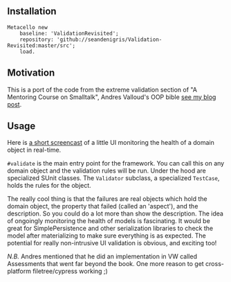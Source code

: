 ## Installation

```smalltalk
Metacello new
	baseline: 'ValidationRevisited';
	repository: 'github://seandenigris/Validation-Revisited:master/src';
	load.
```

## Motivation

This is a port of the code from the extreme validation section of "A Mentoring Course on Smalltalk", Andres Valloud's OOP bible [see my blog post](http://seandenigris.com/blog/?p=573). 

## Usage

Here is [a short screencast](https://vimeo.com/67244280) of a little UI monitoring the health of a domain object in real-time. 

`#validate` is the main entry point for the framework. You can call this on any domain object and the validation rules will be run. Under the hood are specialized SUnit classes. The `Validator` subclass, a specialized `TestCase`, holds the rules for the object. 

The really cool thing is that the failures are real objects which hold the domain object, the property that failed (called an 'aspect'), and the description. So you could do a lot more than show the description. The idea of ongoingly monitoring the health of models is fascinating. It would be great for SimplePersistence and other serialization libraries to check the model after materializing to make sure everything is as expected. The potential for really non-intrusive UI validation is obvious, and exciting too!

*N.B.* Andres mentioned that he did an implementation in VW called Assessments that went far beyond the book. One more reason to get cross-platform filetree/cypress working ;)

